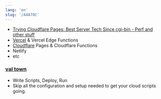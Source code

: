 ```yaml
---
lang: 'en'
slug: '/A4A70C'
---
```


- [Trying Cloudflare Pages: Best Server Tech Since cgi-bin - Perf and other stuff](https://taras.glek.net/post/cloudflare-pages-kind-of-amazing/)
- [Vercel](./../.././docs/pages/Vercel.md) & Vercel Edge Functions
- [Cloudflare](./../.././docs/pages/Cloudflare.md) Pages & Cloudflare Functions
- Netlify
- etc

### [val town](https://www.val.town/)

- Write Scripts, Deploy, Run
- Skip all the configuration and setup needed to get your cloud scripts going.

<head>
  <html lang="en-US"/>
</head>
